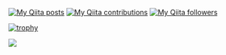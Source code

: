 [![My Qiita posts](https://qiita-badge.apiapi.app/s/atsutama2/posts.svg)](http://qiita.com/atsutama2)
[![My Qiita contributions](https://qiita-badge.apiapi.app/s/atsutama2/contributions.svg)](http://qiita.com/atsutama2)
[![My Qiita followers](https://qiita-badge.apiapi.app/s/atsutama2/followers.svg)](http://qiita.com/atsutama2)

[![trophy](https://github-profile-trophy.vercel.app/?username=atsutama2)](https://github.com/ryo-ma/github-profile-trophy)


<a href="https://github.com/anuraghazra/github-readme-stats">
  <img align="left" src="https://github-readme-stats.vercel.app/api?username=atsutama2&count_private=true&show_icons=true" />
</a>
